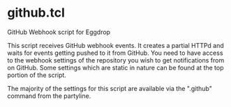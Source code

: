 # github.tcl
GitHub Webhook script for Eggdrop

This script receives GitHub webhook events. It creates a partial HTTPd and waits for events getting pushed to it from GitHub. You need to have access to the webhook settings of the repository you wish to get notifications from on GitHub. Some settings which are static in nature can be found at the top portion of the script.

The majority of the settings for this script are available via the ".github" command from the partyline.
